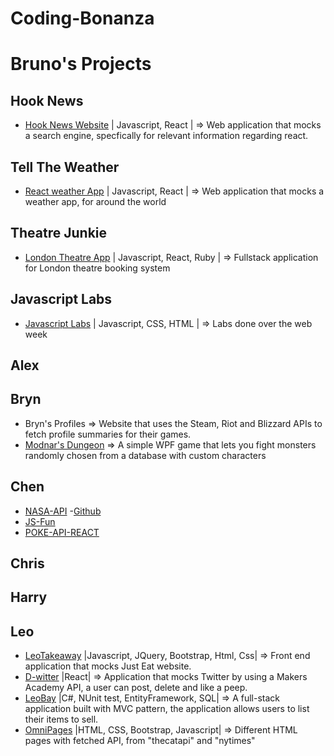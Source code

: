 # Coding-Bonanza

# Bruno's Projects

## Hook News
- [Hook News Website](https://react-hook-news.netlify.app/) | Javascript, React | => Web application that mocks a search engine, specfically for relevant information regarding react.
## Tell The Weather
- [React weather App](https://telltheweather.netlify.app/) | Javascript, React | => Web application that mocks a weather app, for around the world
## Theatre Junkie
- [London Theatre App](https://theatre-junkie.herokuapp.com/) | Javascript, React, Ruby | => Fullstack application for London theatre booking system
## Javascript Labs
- [Javascript Labs](https://github.com/BrynMorley/Coding-Bonanza/tree/master/Bruno%20Files) | Javascript, CSS, HTML | => Labs done over the web week

## Alex

## Bryn
- Bryn's Profiles => Website that uses the Steam, Riot and Blizzard APIs to fetch profile summaries for their games.
- [Modnar's Dungeon]("https://github.com/BrynMorley/WPF-EF_Project_-Modnar") => A simple WPF game that lets you fight monsters randomly chosen from a database with custom characters

## Chen
- [NASA-API](https://sparta-chen.netlify.app/)
    -[Github](https://github.com/BrynMorley/Coding-Bonanza/tree/master/ChensWork/nasa-api-website)
- [JS-Fun](https://github.com/BrynMorley/Coding-Bonanza/tree/master/ChensWork/simple-css-js-website)
- [POKE-API-REACT](https://github.com/BrynMorley/Coding-Bonanza/tree/master/ChensWork/pokemon-api-react-website)

## Chris

## Harry

## Leo


- [LeoTakeaway](https://gracious-curran-55af5c.netlify.app/) |Javascript, JQuery, Bootstrap, Html, Css| => Front end application that mocks Just Eat website.
- [D-witter](https://adoring-jennings-65c8c1.netlify.app/) |React| => Application that mocks Twitter by using a Makers Academy API, a user can post, delete and like a peep.
- [LeoBay](https://github.com/LeoRoma/LeoBay) |C#, NUnit test, EntityFramework, SQL| => A full-stack application built with MVC pattern, the application allows users to list their items to sell.
- [OmniPages](./LeoFiles/OmniPages/Home.html) |HTML, CSS, Bootstrap, Javascript| => Different HTML pages with fetched API, from "thecatapi" and "nytimes"

